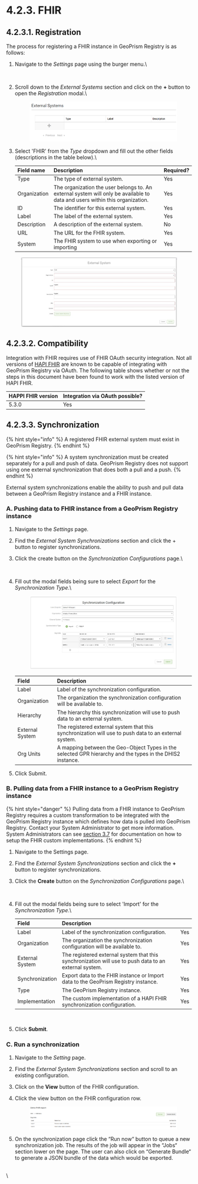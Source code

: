 # 4.2.3. FHIR

## 4.2.3.1. Registration

The process for registering a FHIR instance in GeoPrism Registry is as follows:

1.  Navigate to the _Settings_ page using the burger menu.\


    <figure><img src="https://lh3.googleusercontent.com/Mjs1dPobR-fLkJrgb4GVHyS4_mCR0stID7QYzh2ZCnPtCuwa0wlL8Sr2LYlyK2XVmCBYX5-HTMnaUn2SiDDg1ICZ9iH5E4KGUL-HnnZ692GVAS0_E4aqULXWF4_XgzAzqm5YBvWyGcF48XPJQvfWSpHISabhWwaZeKh3Byz2ETT3zkZVcE6Au1gP" alt=""><figcaption></figcaption></figure>
2.  Scroll down to the _External Systems_ section and click on the **+** button to open the _Registration_ modal.\


    <figure><img src="../../../../.gitbook/assets/image (62).png" alt=""><figcaption></figcaption></figure>
3.  Select 'FHIR' from the _Type_ dropdown and fill out the other fields (descriptions in the table below).\


    | Field name   | Description                                                                                                                 | Required? |
    | ------------ | --------------------------------------------------------------------------------------------------------------------------- | --------- |
    | Type         | The type of external system.                                                                                                | Yes       |
    | Organization | The organization the user belongs to. An external system will only be available to data and users within this organization. | Yes       |
    | ID           | The identifier for this external system.                                                                                    | Yes       |
    | Label        | The label of the external system.                                                                                           | Yes       |
    | Description  | A description of the external system.                                                                                       | No        |
    | URL          | The URL for the FHIR system.                                                                                                | Yes       |
    | System       | The FHIR system to use when exporting or importing                                                                          | Yes       |

<figure><img src="../../../../.gitbook/assets/Screenshot 2022-11-01 130337.jpg" alt=""><figcaption></figcaption></figure>

## 4.2.3.2. Compatibility

Integration with FHIR requires use of FHIR OAuth security integration. Not all versions of [HAPI FHIR](https://hapifhir.io/) are known to be capable of integrating with GeoPrism Registry via OAuth. The following table shows whether or not the steps in this document have been found to work with the listed version of HAPI FHIR.

| HAPPI FHIR version | Integration via OAuth possible? |
| ------------------ | ------------------------------- |
| 5.3.0              | Yes                             |

## 4.2.3.3. Synchronization

{% hint style="info" %}
A registered FHIR external system must exist in GeoPrism Registry.
{% endhint %}

{% hint style="info" %}
A system synchronization must be created separately for a pull and push of data. GeoPrism Registry does not support using one external synchronization that does both a pull and a push.
{% endhint %}

External system synchronizations enable the ability to push and pull data between a GeoPrism Registry instance and a FHIR instance.

### A. Pushing data to FHIR instance from a GeoPrism Registry instance <a href="#pushing-data-to-fhir-from-the-cgr" id="pushing-data-to-fhir-from-the-cgr"></a>

1. Navigate to the _Settings_ page.
2. Find the _External System Synchronizations_ section and click the + button to register synchronizations.
3.  Click the create button on the _Synchronization Configurations_ page.\


    <figure><img src="https://lh4.googleusercontent.com/266T4bH2_5Q0C-oJ1VxvtdZIwrlnZM750n0HvEVnddkht0vxVNv4k9bB9KlynvGxsSERlUUUeQQ-SGAIu7UPj75ceWZelha7PrMPFF25YTiIEsHyecXZ1OLfyBVb4Dhc1WMaBdHK9aZpZpSh0kkQ2xZycnOmRF25kEiG7z7kFvZxr2DclU8x_A9Fxg" alt=""><figcaption></figcaption></figure>
4.  Fill out the modal fields being sure to select _Export_ for the _Synchronization Type_.\


    <figure><img src="../../../../.gitbook/assets/Screenshot 2022-11-01 134209.jpg" alt=""><figcaption></figcaption></figure>

    | Field           | Description                                                                                               |
    | --------------- | --------------------------------------------------------------------------------------------------------- |
    | Label           | Label of the synchronization configuration.                                                               |
    | Organization    | The organization the synchronization configuration will be available to.                                  |
    | Hierarchy       | The hierarchy this synchronization will use to push data to an external system.                           |
    | External System | The registered external system that this synchronization will use to push data to an external system.     |
    | Org Units       | A mapping between the Geo-Object Types in the selected GPR hierarchy and the types in the DHIS2 instance. |
5. Click Submit.

### B. Pulling data from a FHIR instance to a GeoPrism Registry instance

{% hint style="danger" %}
Pulling data from a FHIR instance to GeoPrism Registry requires a custom transformation to be integrated with the GeoPrism Registry instance which defines how data is pulled into GeoPrism Registry. Contact your System Administrator to get more information. System Administrators can see [section 3.7](../../../../readme/current/deployment-and-setup/3.7-fhir-custom-implementation/) for documentation on how to setup the FHIR custom implementations.
{% endhint %}

1. Navigate to the Settings page.
2. Find the _External System Synchronizations_ section and click the **+** button to register synchronizations.
3.  Click the **Create** button on the _Synchronization Configurations_ page.\


    <figure><img src="https://lh4.googleusercontent.com/266T4bH2_5Q0C-oJ1VxvtdZIwrlnZM750n0HvEVnddkht0vxVNv4k9bB9KlynvGxsSERlUUUeQQ-SGAIu7UPj75ceWZelha7PrMPFF25YTiIEsHyecXZ1OLfyBVb4Dhc1WMaBdHK9aZpZpSh0kkQ2xZycnOmRF25kEiG7z7kFvZxr2DclU8x_A9Fxg" alt=""><figcaption></figcaption></figure>
4.  Fill out the modal fields being sure to select 'Import' for the _Synchronization Type_.\


    | Field           | Description                                                                                           |     |
    | --------------- | ----------------------------------------------------------------------------------------------------- | --- |
    | Label           | Label of the synchronization configuration.                                                           | Yes |
    | Organization    | The organization the synchronization configuration will be available to.                              | Yes |
    | External System | The registered external system that this synchronization will use to push data to an external system. | Yes |
    | Synchronization | Export data to the FHIR instance or Import data to the GeoPrism Registry instance.                    | Yes |
    | Type            | The GeoPrism Registry instance.                                                                       | Yes |
    | Implementation  | The custom implementation of a HAPI FHIR synchronization configuration.                               | Yes |

    <figure><img src="https://lh5.googleusercontent.com/exnu4HLjcpICJ4BE2i5AbridnGwmjkNmnrnr215Q60CB8oh3_Tc7iXgBKhRgtmFhli_5BVdDLN1_ZCrTDBL-hm5RGwUSeSTLlEP-L50gP3H80Gjg1_W_88I2TNuXW_RLv5s92K31PAGePNMdcIsJ2Sm5Jly0sbqIgolm1QrZ8ZJkkHSuXZu9Bss8sA" alt=""><figcaption></figcaption></figure>
5. Click **Submit**.

### C. Run a synchronization <a href="#execute-a-synchronization" id="execute-a-synchronization"></a>

1. Navigate to the _Setting_ page.
2. Find the _External System Synchronizations_ section and scroll to an existing configuration.
3. Click on the **View** button of the FHIR configuration.
4.  Click the view button on the FHIR configuration row.

    <figure><img src="../../../../.gitbook/assets/spaces_TFjfDjimCUEX9iARJhTf_uploads_git-blob-206af95e0bc746991b94f5442b3e62aa6e7c14de_image (72).png" alt=""><figcaption></figcaption></figure>
5. On the synchronization page click the “Run now“ button to queue a new synchronization job. The results of the job will appear in the “Jobs“ section lower on the page. The user can also click on “Generate Bundle“ to generate a JSON bundle of the data which would be exported.

\
\
